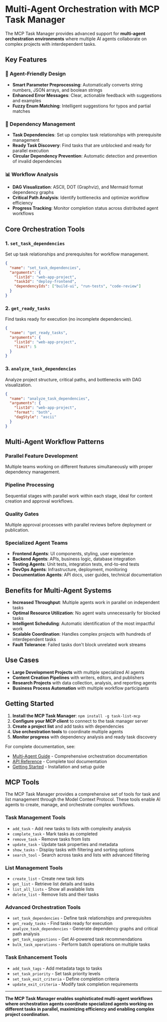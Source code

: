 # Multi-Agent Orchestration with MCP Task Manager

The MCP Task Manager provides advanced support for **multi-agent orchestration environments** where multiple AI agents collaborate on complex projects with interdependent tasks.

## Key Features

### 🤖 Agent-Friendly Design
- **Smart Parameter Preprocessing**: Automatically converts string numbers, JSON arrays, and boolean strings
- **Enhanced Error Messages**: Clear, actionable feedback with suggestions and examples
- **Fuzzy Enum Matching**: Intelligent suggestions for typos and partial matches

### 🔗 Dependency Management
- **Task Dependencies**: Set up complex task relationships with prerequisite management
- **Ready Task Discovery**: Find tasks that are unblocked and ready for parallel execution
- **Circular Dependency Prevention**: Automatic detection and prevention of invalid dependencies

### 📊 Workflow Analysis
- **DAG Visualization**: ASCII, DOT (Graphviz), and Mermaid format dependency graphs
- **Critical Path Analysis**: Identify bottlenecks and optimize workflow efficiency
- **Progress Tracking**: Monitor completion status across distributed agent workflows

## Core Orchestration Tools

### 1. `set_task_dependencies`
Set up task relationships and prerequisites for workflow management.

```json
{
  "name": "set_task_dependencies",
  "arguments": {
    "listId": "web-app-project",
    "taskId": "deploy-frontend",
    "dependencyIds": ["build-ui", "run-tests", "code-review"]
  }
}
```

### 2. `get_ready_tasks`
Find tasks ready for execution (no incomplete dependencies).

```json
{
  "name": "get_ready_tasks",
  "arguments": {
    "listId": "web-app-project",
    "limit": 5
  }
}
```

### 3. `analyze_task_dependencies`
Analyze project structure, critical paths, and bottlenecks with DAG visualization.

```json
{
  "name": "analyze_task_dependencies",
  "arguments": {
    "listId": "web-app-project",
    "format": "both",
    "dagStyle": "ascii"
  }
}
```

## Multi-Agent Workflow Patterns

### Parallel Feature Development
Multiple teams working on different features simultaneously with proper dependency management.

### Pipeline Processing
Sequential stages with parallel work within each stage, ideal for content creation and approval workflows.

### Quality Gates
Multiple approval processes with parallel reviews before deployment or publication.

### Specialized Agent Teams
- **Frontend Agents**: UI components, styling, user experience
- **Backend Agents**: APIs, business logic, database integration
- **Testing Agents**: Unit tests, integration tests, end-to-end tests
- **DevOps Agents**: Infrastructure, deployment, monitoring
- **Documentation Agents**: API docs, user guides, technical documentation

## Benefits for Multi-Agent Systems

- **Increased Throughput**: Multiple agents work in parallel on independent tasks
- **Optimal Resource Utilization**: No agent waits unnecessarily for blocked tasks
- **Intelligent Scheduling**: Automatic identification of the most impactful work
- **Scalable Coordination**: Handles complex projects with hundreds of interdependent tasks
- **Fault Tolerance**: Failed tasks don't block unrelated work streams

## Use Cases

- **Large Development Projects** with multiple specialized AI agents
- **Content Creation Pipelines** with writers, editors, and publishers
- **Research Projects** with data collection, analysis, and reporting agents
- **Business Process Automation** with multiple workflow participants

## Getting Started

1. **Install the MCP Task Manager**: `npm install -g task-list-mcp`
2. **Configure your MCP client** to connect to the task manager server
3. **Create a project list** and add tasks with dependencies
4. **Use orchestration tools** to coordinate multiple agents
5. **Monitor progress** with dependency analysis and ready task discovery

For complete documentation, see:
- [Multi-Agent Guide](./docs/guides/multi-agent.md) - Comprehensive orchestration documentation
- [API Reference](./docs/api/README.md) - Complete tool documentation
- [Getting Started](./docs/guides/getting-started.md) - Installation and setup guide

## MCP Tools

The MCP Task Manager provides a comprehensive set of tools for task and list management through the Model Context Protocol. These tools enable AI agents to create, manage, and orchestrate complex workflows.

### Task Management Tools
- `add_task` - Add new tasks to lists with complexity analysis
- `complete_task` - Mark tasks as completed
- `remove_task` - Remove tasks from lists
- `update_task` - Update task properties and metadata
- `show_tasks` - Display tasks with filtering and sorting options
- `search_tool` - Search across tasks and lists with advanced filtering

### List Management Tools
- `create_list` - Create new task lists
- `get_list` - Retrieve list details and tasks
- `list_all_lists` - Show all available lists
- `delete_list` - Remove lists and their tasks

### Advanced Orchestration Tools
- `set_task_dependencies` - Define task relationships and prerequisites
- `get_ready_tasks` - Find tasks ready for execution
- `analyze_task_dependencies` - Generate dependency graphs and critical path analysis
- `get_task_suggestions` - Get AI-powered task recommendations
- `bulk_task_operations` - Perform batch operations on multiple tasks

### Task Enhancement Tools
- `add_task_tags` - Add metadata tags to tasks
- `set_task_priority` - Set task priority levels
- `set_task_exit_criteria` - Define completion criteria
- `update_exit_criteria` - Modify task completion requirements

---

**The MCP Task Manager enables sophisticated multi-agent workflows where orchestration agents coordinate specialized agents working on different tasks in parallel, maximizing efficiency and enabling complex project coordination.**